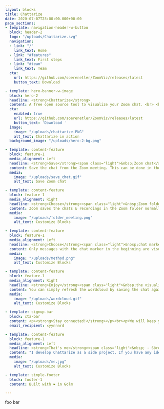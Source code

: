 ```yaml
---
layout: blocks
title: Chattarize
date: 2020-07-07T23:00:00.000+00:00
page_sections:
- template: navigation-header-w-button
  block: header-2
  logo: "/uploads/Chattarize.svg"
  navigation:
  - link: "/"
    link_text: Home
  - link: "#features"
    link_text: First steps
  - link: "#team"
    link_text: Team
  cta:
    url: https://github.com/soerenetler/ZoomViz/releases/latest
    button_text: Download

- template: hero-banner-w-image
  block: hero-2
  headline: <strong>Chattarize</strong>
  content: A free open source tool to visualize your Zoom chat. <br> <br> Chattarize can help you with stunning visualizations of the Zoom chat and make the participants of your online workshop part of your presentation without forcing them to leave the Zoom environment (and potentially get lost on the Internet).
  cta:
    enabled: true
    url: https://github.com/soerenetler/ZoomViz/releases/latest
    button_text: 'Download '
  image:
    image: "/uploads/chattarize.PNG"
    alt_text: Chattarize in action
  background_image: "/uploads/hero-2-bg.png"

- template: content-feature
  block: feature-1
  media_alignment: Left
  headline: <strong>Save</strong><span class="light">&nbsp;Zoom chat</span>
  content: Save the chat from the Zoom meeting. This can be done in the chat panel above the input field. Click "..." and "Save Chat".
  media:
    image: "/uploads/save_chat.gif"
    alt_text: Save Zoom chat

- template: content-feature
  block: feature-1
  media_alignment: Right
  headline: <strong>Choose</strong><span class="light">&nbsp;Zoom folder and meeting</span>
  content: Zoom saves the chats & recordings in the Zoom folder normally located in the Documents folder. If it is not automaticallly detected, please select it. Afterwards, choose the meeting you want to visualize. The current / most recent meeting is pre-selected.
  media:
    image: "/uploads/folder_meeting.png"
    alt_text: Customize Blocks

- template: content-feature
  block: feature-1
  media_alignment: Left
  headline: <strong>Choose</strong><span class="light">&nbsp;chat marker</span>
  content: Only messages with the chat marker in the beginning are visualized in the Chattarize wordcloud. You can define one chat marker per question you pose to your audience.
  media:
    image: "/uploads/method.png"
    alt_text: Customize Blocks

- template: content-feature
  block: feature-1
  media_alignment: Right
  headline: <strong>Enjoy</strong><span class="light">&nbsp;the visualization</span>
  content: You can simply refresh the wordcloud by saving the chat again.
  media:
    image: "/uploads/wordcloud.gif"
    alt_text: Customize Blocks

- template: signup-bar
  block: cta-bar
  content: <p><strong>Stay connected!</strong></p><br><p>We will keep you infonformed about new features and everything around Chattarize!</p>
  email_recipient: xyynnnrd

- template: content-feature
  block: feature-1
  media_alignment: Left
  headline: <strong>That's me</strong><span class="light">&nbsp; - Sören</span>
  content: "I develop Chattarize as a side project. If you have any ideas for improvements, let me know: Either create a github issue or send an e-mail to hello@soeren101.de"
  media:
    image: "/uploads/me.jpg"
    alt_text: Customize Blocks

- template: simple-footer
  block: footer-1
  content: Built with ❤︎ in Golm

---
```

foo bar
